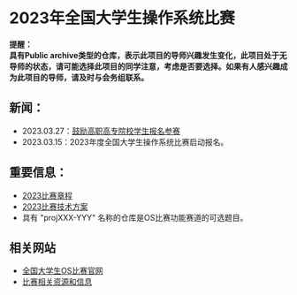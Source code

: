 # 2023年全国大学生操作系统比赛

**提醒：**  
**具有Public archive类型的仓库，表示此项目的导师兴趣发生变化，此项目处于无导师的状态，请可能选择此项目的同学注意，考虑是否要选择。如果有人感兴趣成为此项目的导师，请及时与会务组联系。**


## 新闻：
- 2023.03.27：[鼓励高职高专院校学生报名参赛](https://os.educg.net/)
- 2023.03.15：2023年度全国大学生操作系统比赛启动报名。

## 重要信息：
- [2023比赛章程](https://gitlab.eduxiji.net/csc-os/os2023/-/blob/master/OS-%E7%AB%A0%E7%A8%8B.pdf)
- [2023比赛技术方案](https://gitlab.eduxiji.net/csc-os/os2023/-/blob/master/OS-%E6%8A%80%E6%9C%AF%E6%96%B9%E6%A1%88.pdf)
- 具有 "projXXX-YYY" 名称的仓库是OS比赛功能赛道的可选题目。

## 相关网站
- [全国大学生OS比赛官网](https://os.educg.net/)
- [比赛相关资源和信息](https://github.com/oscomp/os-competition-info)
